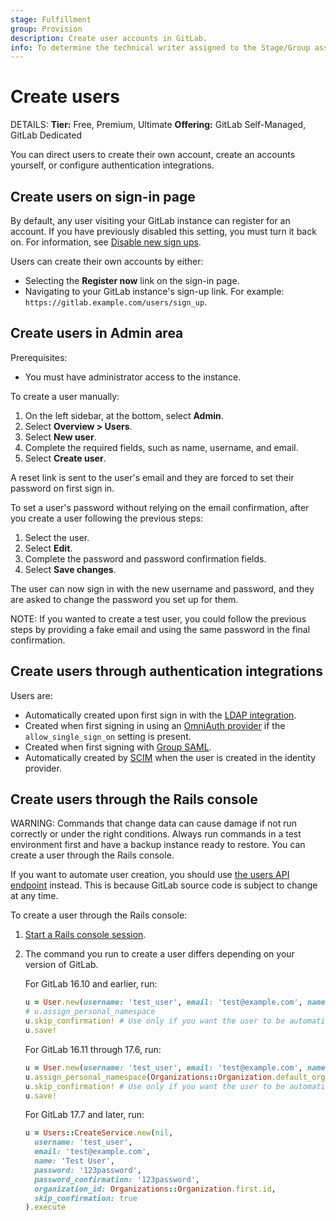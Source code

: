 ```yaml
---
stage: Fulfillment
group: Provision
description: Create user accounts in GitLab.
info: To determine the technical writer assigned to the Stage/Group associated with this page, see https://handbook.gitlab.com/handbook/product/ux/technical-writing/#assignments
---
```


# Create users

DETAILS:
**Tier:** Free, Premium, Ultimate
**Offering:** GitLab Self-Managed, GitLab Dedicated

You can direct users to create their own account, create an accounts yourself, or configure authentication integrations.

## Create users on sign-in page

By default, any user visiting your GitLab instance can register for an account. If you have previously disabled this setting, you must turn it back on. For information, see [Disable new sign ups](../../../administration/settings/sign_up_restrictions.md#disable-new-sign-ups).

Users can create their own accounts by either:

- Selecting the **Register now** link on the sign-in page.
- Navigating to your GitLab instance's sign-up link. For example: `https://gitlab.example.com/users/sign_up`.

## Create users in Admin area

Prerequisites:

- You must have administrator access to the instance.

To create a user manually:

1. On the left sidebar, at the bottom, select **Admin**.
1. Select **Overview > Users**.
1. Select **New user**.
1. Complete the required fields, such as name, username, and email.
1. Select **Create user**.

A reset link is sent to the user's email and they are forced to set their
password on first sign in.

To set a user's password without relying on the email confirmation, after you
create a user following the previous steps:

1. Select the user.
1. Select **Edit**.
1. Complete the password and password confirmation fields.
1. Select **Save changes**.

The user can now sign in with the new username and password, and they are asked
to change the password you set up for them.

NOTE:
If you wanted to create a test user, you could follow the previous steps
by providing a fake email and using the same password in the final confirmation.

## Create users through authentication integrations

Users are:

- Automatically created upon first sign in with the [LDAP integration](../../../administration/auth/ldap/index.md).
- Created when first signing in using an [OmniAuth provider](../../../integration/omniauth.md) if
  the `allow_single_sign_on` setting is present.
- Created when first signing with [Group SAML](../../group/saml_sso/index.md).
- Automatically created by [SCIM](../../group/saml_sso/scim_setup.md) when the user is created in
  the identity provider.

## Create users through the Rails console

WARNING:
Commands that change data can cause damage if not run correctly or under the right conditions. Always run commands in a test environment first and have a backup instance ready to restore.
You can create a user through the Rails console.

If you want to automate user creation, you should use [the users API endpoint](../../../api/users.md#create-a-user) instead. This is because GitLab source code is subject to change at any time.

To create a user through the Rails console:

1. [Start a Rails console session](../../../administration/operations/rails_console.md#starting-a-rails-console-session).
1. The command you run to create a user differs depending on your version of GitLab.

   For GitLab 16.10 and earlier, run:

   ```ruby
   u = User.new(username: 'test_user', email: 'test@example.com', name: 'Test User', password: 'password', password_confirmation: 'password')
   # u.assign_personal_namespace
   u.skip_confirmation! # Use only if you want the user to be automatically confirmed. If you do not use this, the user receives a confirmation email.
   u.save!
   ```

   For GitLab 16.11 through 17.6, run:

   ```ruby
   u = User.new(username: 'test_user', email: 'test@example.com', name: 'Test User', password: 'password', password_confirmation: 'password')
   u.assign_personal_namespace(Organizations::Organization.default_organization)
   u.skip_confirmation! # Use only if you want the user to be automatically confirmed. If you do not use this, the user receives a confirmation email.
   u.save!
   ```

   For GitLab 17.7 and later, run:

   ```ruby
   u = Users::CreateService.new(nil,
     username: 'test_user',
     email: 'test@example.com',
     name: 'Test User',
     password: '123password',
     password_confirmation: '123password',
     organization_id: Organizations::Organization.first.id,
     skip_confirmation: true
   ).execute
   ```
